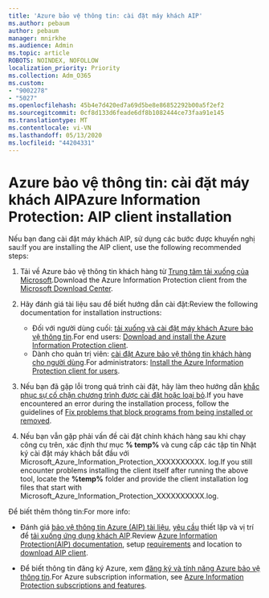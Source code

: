 ```yaml
---
title: 'Azure bảo vệ thông tin: cài đặt máy khách AIP'
ms.author: pebaum
author: pebaum
manager: mnirkhe
ms.audience: Admin
ms.topic: article
ROBOTS: NOINDEX, NOFOLLOW
localization_priority: Priority
ms.collection: Adm_O365
ms.custom:
- "9002278"
- "5027"
ms.openlocfilehash: 45b4e7d420ed7a69d5be8e86852292b00a5f2ef2
ms.sourcegitcommit: 0cf8d133d6feade6df8b1082444ce73faa91e145
ms.translationtype: MT
ms.contentlocale: vi-VN
ms.lasthandoff: 05/13/2020
ms.locfileid: "44204331"
---
```

# <a name="azure-information-protection-aip-client-installation"></a><span data-ttu-id="551f7-102">Azure bảo vệ thông tin: cài đặt máy khách AIP</span><span class="sxs-lookup"><span data-stu-id="551f7-102">Azure Information Protection: AIP client installation</span></span>

<span data-ttu-id="551f7-103">Nếu bạn đang cài đặt máy khách AIP, sử dụng các bước được khuyến nghị sau:</span><span class="sxs-lookup"><span data-stu-id="551f7-103">If you are installing the AIP client, use the following recommended steps:</span></span>

1. <span data-ttu-id="551f7-104">Tải về Azure bảo vệ thông tin khách hàng từ [Trung tâm tải xuống của Microsoft](https://www.microsoft.com/download/details.aspx?id=53018).</span><span class="sxs-lookup"><span data-stu-id="551f7-104">Download the Azure Information Protection client from the [Microsoft Download Center](https://www.microsoft.com/download/details.aspx?id=53018).</span></span>

2. <span data-ttu-id="551f7-105">Hãy đánh giá tài liệu sau để biết hướng dẫn cài đặt:</span><span class="sxs-lookup"><span data-stu-id="551f7-105">Review the following documentation for installation instructions:</span></span>

    - <span data-ttu-id="551f7-106">Đối với người dùng cuối: [tải xuống và cài đặt máy khách Azure bảo vệ thông tin](https://docs.microsoft.com/azure/information-protection/rms-client/install-client-app).</span><span class="sxs-lookup"><span data-stu-id="551f7-106">For end users: [Download and install the Azure Information Protection client](https://docs.microsoft.com/azure/information-protection/rms-client/install-client-app).</span></span>
    - <span data-ttu-id="551f7-107">Dành cho quản trị viên: [cài đặt Azure bảo vệ thông tin khách hàng cho người dùng](https://docs.microsoft.com/azure/information-protection/rms-client/client-admin-guide-install).</span><span class="sxs-lookup"><span data-stu-id="551f7-107">For administrators: [Install the Azure Information Protection client for users](https://docs.microsoft.com/azure/information-protection/rms-client/client-admin-guide-install).</span></span>

3. <span data-ttu-id="551f7-108">Nếu bạn đã gặp lỗi trong quá trình cài đặt, hãy làm theo hướng dẫn [khắc phục sự cố chặn chương trình được cài đặt hoặc loại bỏ](https://support.microsoft.com/help/17588/windows-fix-problems-that-block-programs-being-installed-or-removed).</span><span class="sxs-lookup"><span data-stu-id="551f7-108">If you have encountered an error during the installation process, follow the guidelines of [Fix problems that block programs from being installed or removed](https://support.microsoft.com/help/17588/windows-fix-problems-that-block-programs-being-installed-or-removed).</span></span>

4. <span data-ttu-id="551f7-109">Nếu bạn vẫn gặp phải vấn đề cài đặt chính khách hàng sau khi chạy công cụ trên, xác định thư mục **% temp%** và cung cấp các tập tin Nhật ký cài đặt máy khách bắt đầu với Microsoft_Azure_Information_Protection_XXXXXXXXXX. log.</span><span class="sxs-lookup"><span data-stu-id="551f7-109">If you still encounter problems installing the client itself after running the above tool, locate the **%temp%** folder and provide the client installation log files that start with Microsoft_Azure_Information_Protection_XXXXXXXXXX.log.</span></span>

<span data-ttu-id="551f7-110">Để biết thêm thông tin:</span><span class="sxs-lookup"><span data-stu-id="551f7-110">For more info:</span></span>

- <span data-ttu-id="551f7-111">Đánh giá [bảo vệ thông tin Azure (AIP) tài liệu](https://docs.microsoft.com/azure/information-protection/what-is-information-protection), [yêu cầu](https://docs.microsoft.com/azure/information-protection/get-started/requirements) thiết lập và vị trí để [tải xuống ứng dụng khách AIP](https://www.microsoft.com/download/details.aspx?id=53018).</span><span class="sxs-lookup"><span data-stu-id="551f7-111">Review [Azure Information Protection(AIP) documentation](https://docs.microsoft.com/azure/information-protection/what-is-information-protection), setup [requirements](https://docs.microsoft.com/azure/information-protection/get-started/requirements) and location to [download AIP client](https://www.microsoft.com/download/details.aspx?id=53018).</span></span>

- <span data-ttu-id="551f7-112">Để biết thông tin đăng ký Azure, xem [đăng ký và tính năng Azure bảo vệ thông tin](https://azure.microsoft.com/pricing/details/information-protection).</span><span class="sxs-lookup"><span data-stu-id="551f7-112">For Azure subscription information, see [Azure Information Protection subscriptions and features](https://azure.microsoft.com/pricing/details/information-protection).</span></span>
